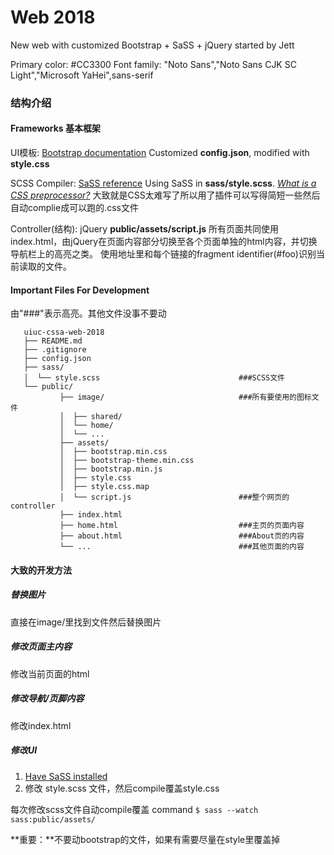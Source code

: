# Web 2018
New web with customized Bootstrap + SaSS + jQuery started by Jett

Primary color: #CC3300
Font family: "Noto Sans","Noto Sans CJK SC Light","Microsoft YaHei",sans-serif

### 结构介绍
#### Frameworks 基本框架
UI模板: [Bootstrap documentation](http://getbootstrap.com/docs/3.3/css/)
Customized **config.json**, modified with **style.css**

SCSS Compiler: [SaSS reference](http://sass-lang.com/guide)
Using SaSS in **sass/style.scss**. *[What is a CSS preprocessor?](https://learn.shayhowe.com/advanced-html-css/preprocessors/)* 
大致就是CSS太难写了所以用了插件可以写得简短一些然后自动complie成可以跑的.css文件

Controller(结构): jQuery **public/assets/script.js**
所有页面共同使用index.html，由jQuery在页面内容部分切换至各个页面单独的html内容，并切换导航栏上的高亮之类。
使用地址里和每个链接的fragment identifier(#foo)识别当前读取的文件。

#### Important Files For Development
由"###"表示高亮。其他文件没事不要动
 ```
    uiuc-cssa-web-2018
    ├── README.md
    ├── .gitignore
    ├── config.json
    ├── sass/
    │  └── style.scss                               ###SCSS文件
    └── public/
            ├── image/                              ###所有要使用的图标文件
            │  ├── shared/
            │  └── home/
		    │  └── ...
            ├── assets/
            │  ├── bootstrap.min.css
            │  ├── bootstrap-theme.min.css
            │  ├── bootstrap.min.js
            │  ├── style.css
            │  ├── style.css.map
            │  └── script.js                        ###整个网页的controller
            ├── index.html
            ├── home.html                           ###主页的页面内容
            ├── about.html                          ###About页的内容
            └── ...                                 ###其他页面的内容
```

#### 大致的开发方法

##### 替换图片
直接在image/里找到文件然后替换图片

##### 修改页面主内容
修改当前页面的html

##### 修改导航/页脚内容
修改index.html
 
##### 修改UI
 1. [Have SaSS installed](http://sass-lang.com/install)
 2. 修改 style.scss 文件，然后compile覆盖style.css

每次修改scss文件自动compile覆盖 command ``$ sass --watch sass:public/assets/ ``
 
 **重要：**不要动bootstrap的文件，如果有需要尽量在style里覆盖掉

